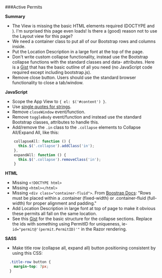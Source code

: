 ###Active Permits

**Summary**
- The View is missing the basic HTML elements required (DOCTYPE and <html>). I'm surprised this page even loads! Is there a (good) reason not to use the Layout view for this page?
- We need a container class to put all of our Bootstrap rows and columns inside.
- Put the Location Description in a large font at the top of the page.
- Don't write custom collapse functionality, instead use the Bootstrap collapse functions with the standard classes and data- attributes. Here is a [Gist](https://gist.github.com/chadwilcomb/4251efa111a081cd2119) that has the basic outline of all you need (no JavaScript code required except including bootstrap.js).
- Remove close button. Users should use the standard browser functionality to close a tab/window.


**JavaScript**
- Scope the App View to `{ el: $('#content') }`.
- Use [single quotes for strings](https://github.com/nycdot/javascript-style-guide#strings).
- Remove `closeWindow` event/function.
- Remove `toggleBody` event/function and instead use the standard Bootstrap classes, attributes to handle this.
- Add/remove the `.in` class to the `.collapse` elements to Collapse All/Expand All, like this:
```javascript
    collapseAll: function () {
      this.$('.collapse').addClass('in');
    },
    expandAll: function () {
      this.$('.collapse').removeClass('in');
    }
``` 

**HTML**
- Missing `<!DOCTYPE html>`
- Missing `<html></html>` 
- Missing `<div class="container-fluid">`. From [Boostrap Docs](http://getbootstrap.com/css/#grid-intro): "Rows must be placed within a .container (fixed-width) or .container-fluid (full-width) for proper alignment and padding."
- Add Location Description in large font at top of page to make it obvious these permits all fall on the same location.
- See this [Gist](https://gist.github.com/chadwilcomb/4251efa111a081cd2119) for the basic structure for the collapse sections. Replace the ids with something using PermitID for uniqueness, ie- `id="permit@'(permit.PermitID)'"` in the Razor rendering.


**SASS**
- Make title row (collapse all, expand all) button positioning consistent by using this CSS:
```css
  .title-row button {
    margin-top: 7px;
  }
```
